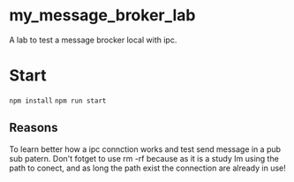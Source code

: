 # my_message_broker_lab
A lab to test a message brocker local with ipc.

# Start

`npm install`
`npm run start`

## Reasons
To learn better how a ipc connction works and test send message in a pub sub patern.
Don't fotget to use rm -rf because as it is a study Im using the path to conect, and as long the path exist the connection are already in use!


